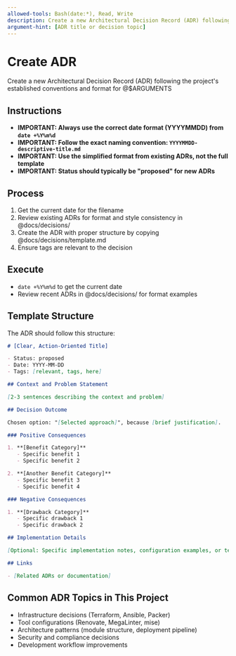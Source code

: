 ```yaml
---
allowed-tools: Bash(date:*), Read, Write
description: Create a new Architectural Decision Record (ADR) following project conventions
argument-hint: [ADR title or decision topic]
---
```


# Create ADR

Create a new Architectural Decision Record (ADR) following the project's established conventions and format for @$ARGUMENTS

## Instructions

- **IMPORTANT: Always use the correct date format (YYYYMMDD) from `date +%Y%m%d`**
- **IMPORTANT: Follow the exact naming convention: `YYYYMMDD-descriptive-title.md`**
- **IMPORTANT: Use the simplified format from existing ADRs, not the full template**
- **IMPORTANT: Status should typically be "proposed" for new ADRs**

## Process

1. Get the current date for the filename
2. Review existing ADRs for format and style consistency in @docs/decisions/
3. Create the ADR with proper structure by copying @docs/decisions/template.md
4. Ensure tags are relevant to the decision

## Execute

- `date +%Y%m%d` to get the current date
- Review recent ADRs in @docs/decisions/ for format examples

## Template Structure

The ADR should follow this structure:

```markdown
# [Clear, Action-Oriented Title]

- Status: proposed
- Date: YYYY-MM-DD
- Tags: [relevant, tags, here]

## Context and Problem Statement

[2-3 sentences describing the context and problem]

## Decision Outcome

Chosen option: "[Selected approach]", because [brief justification].

### Positive Consequences

1. **[Benefit Category]**
   - Specific benefit 1
   - Specific benefit 2

2. **[Another Benefit Category]**
   - Specific benefit 3
   - Specific benefit 4

### Negative Consequences

1. **[Drawback Category]**
   - Specific drawback 1
   - Specific drawback 2

## Implementation Details

[Optional: Specific implementation notes, configuration examples, or technical details]

## Links

- [Related ADRs or documentation]
```

## Common ADR Topics in This Project

- Infrastructure decisions (Terraform, Ansible, Packer)
- Tool configurations (Renovate, MegaLinter, mise)
- Architecture patterns (module structure, deployment pipeline)
- Security and compliance decisions
- Development workflow improvements
